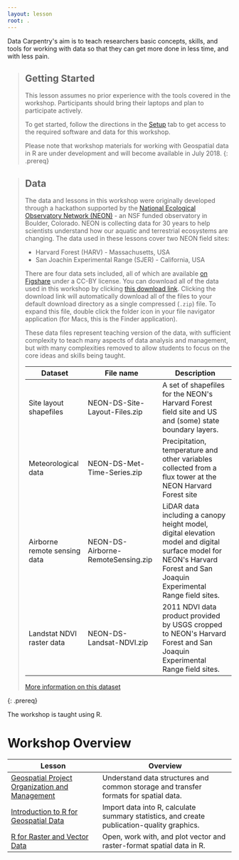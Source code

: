```yaml
---
layout: lesson
root: .
---
```


Data Carpentry's aim is to teach researchers basic concepts, skills, and tools for working with data so that they can get more done in less time, and with less pain. 

> ## Getting Started
>
> This lesson assumes no prior experience with the tools covered in the workshop.
> Participants should bring their laptops and plan to participate actively.
>
> To get started, follow the directions in the [Setup](setup.html) tab to
> get access to the required software and data for this workshop.
>
> Please note that workshop materials for working with Geospatial data in R are under development and will become available
> in July 2018.
{: .prereq}

> ## Data
> The data and lessons in this workshop were originally developed through a hackathon supported by the 
> [National Ecological Observatory Network (NEON)](https://www.neonscience.org/) - an NSF funded observatory in Boulder, Colorado. 
> NEON is collecting data for 30 years to help scientists understand
> how our aquatic and terrestrial ecosystems are changing. The data used in these lessons cover two NEON field sites:
> * Harvard Forest (HARV) - Massachusetts, USA
> * San Joachin Experimental Range (SJER) - California, USA
> 
> 
> There are four data sets included, all of which are available 
> [on Figshare](https://figshare.com/articles/Spatio_temporal_Series_Teaching_Data_Subsets/2009586)
> under a CC-BY license. You can download all of the data used in this workshop by clicking 
> [this download link](https://ndownloader.figshare.com/articles/2009586/versions/10). 
> Clicking the download link will automatically download all of the files to your default download directory as a single compressed
> (`.zip`) file. To expand this file, double click the folder icon in your file navigator application (for Macs, this is the Finder 
> application).
> 
> These data files represent teaching version of the data, with sufficient complexity to teach many aspects of  data analysis and 
> management, but with many complexities removed to allow students to focus on the core ideas and skills being taught.  
> 
> | Dataset | File name | Description |
> | ---- | ------| ---- | 
> | Site layout shapefiles | NEON-DS-Site-Layout-Files.zip | A set of shapefiles for the NEON's Harvard Forest field site and US and (some) state boundary layers. | 
> | Meteorological data |  NEON-DS-Met-Time-Series.zip | Precipitation, temperature and other variables collected from a flux tower at the NEON Harvard Forest site
> | Airborne remote sensing data | NEON-DS-Airborne-RemoteSensing.zip | LiDAR data including a canopy height model, digital elevation model and digital surface model for NEON's Harvard Forest and San Joaquin Experimental Range field sites. 
> | Landstat NDVI raster data | NEON-DS-Landsat-NDVI.zip |  2011 NDVI data product provided by USGS cropped to NEON's Harvard Forest and San Joaquin Experimental Range field sites. | 
> 
> [More information on this dataset](data)
> 
{: .prereq} 

The workshop is taught using R.


# Workshop Overview

| Lesson    | Overview |
| ------- | ---------- |
| [Geospatial Project Organization and Management](http://www.datacarpentry.org/organization-geospatial/) | Understand data structures and common storage and transfer formats for spatial data. |
| [Introduction to R for Geospatial Data](http://www.datacarpentry.org/r-intro-geospatial) | Import data into R, calculate summary statistics, and create publication-quality graphics. |
| [R for Raster and Vector Data](http://www.datacarpentry.org/r-raster-vector-geospatial) | Open, work with, and plot vector and raster-format spatial data in R. |
